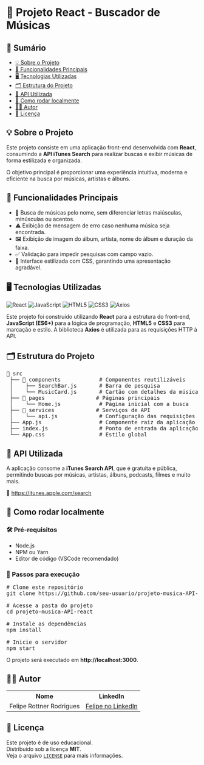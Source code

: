 # 🎵 Projeto React - Buscador de Músicas

<h2 id="sumario">📑 Sumário</h2>

<ul>
  <li><a href="#sobre-o-projeto">💡 Sobre o Projeto</a></li>
  <li><a href="#funcionalidades-principais">🚀 Funcionalidades Principais</a></li>
  <li><a href="#tecnologias-utilizadas">🖥️ Tecnologias Utilizadas</a></li>
  <li><a href="#estrutura-do-projeto">🗂️ Estrutura do Projeto</a></li>
  <li><a href="#api-utilizada">🔌 API Utilizada</a></li>
  <li><a href="#como-rodar-localmente">🔧 Como rodar localmente</a></li>
  <li><a href="#autor">🧑‍💻 Autor</a></li>
  <li><a href="#licenca">📝 Licença</a></li>
</ul>

<h2 id="sobre-o-projeto">💡 Sobre o Projeto</h2>

<p>
  Este projeto consiste em uma aplicação front-end desenvolvida com <strong>React</strong>, consumindo a <strong>API iTunes Search</strong> para realizar buscas e exibir músicas de forma estilizada e organizada.
</p>

<p>
  O objetivo principal é proporcionar uma experiência intuitiva, moderna e eficiente na busca por músicas, artistas e álbuns.
</p>

<h2 id="funcionalidades-principais">🚀 Funcionalidades Principais</h2>

<ul>
  <li>🔎 Busca de músicas pelo nome, sem diferenciar letras maiúsculas, minúsculas ou acentos.</li>
  <li>⚠️ Exibição de mensagem de erro caso nenhuma música seja encontrada.</li>
  <li>🖼️ Exibição de imagem do álbum, artista, nome do álbum e duração da faixa.</li>
  <li>✅ Validação para impedir pesquisas com campo vazio.</li>
  <li>🎨 Interface estilizada com CSS, garantindo uma apresentação agradável.</li>
</ul>

<h2 id="tecnologias-utilizadas">🖥️ Tecnologias Utilizadas</h2>

<p>
  <img src="https://skillicons.dev/icons?i=react" alt="React" />
  <img src="https://skillicons.dev/icons?i=javascript" alt="JavaScript" />
  <img src="https://skillicons.dev/icons?i=html" alt="HTML5" />
  <img src="https://skillicons.dev/icons?i=css" alt="CSS3" />
  <img src="https://skillicons.dev/icons?i=axios" alt="Axios" />
</p>

<p>
  Este projeto foi construído utilizando <strong>React</strong> para a estrutura do front-end, <strong>JavaScript (ES6+)</strong> para a lógica de programação, <strong>HTML5</strong> e <strong>CSS3</strong> para marcação e estilo. A biblioteca <strong>Axios</strong> é utilizada para as requisições HTTP à API.
</p>

<h2 id="estrutura-do-projeto">🗂️ Estrutura do Projeto</h2>

<pre>
📁 src
 ├── 📁 components            # Componentes reutilizáveis
 │    ├── SearchBar.js       # Barra de pesquisa
 │    └── MusicCard.js       # Cartão com detalhes da música
 ├── 📁 pages                # Páginas principais
 │    └── Home.js            # Página inicial com a busca
 ├── 📁 services             # Serviços de API
 │    └── api.js             # Configuração das requisições com Axios
 ├── App.js                  # Componente raiz da aplicação
 ├── index.js                # Ponto de entrada da aplicação
 └── App.css                 # Estilo global
</pre>

<h2 id="api-utilizada">🔌 API Utilizada</h2>

<p>
  A aplicação consome a <strong>iTunes Search API</strong>, que é gratuita e pública, permitindo buscas por músicas, artistas, álbuns, podcasts, filmes e muito mais.
</p>

<p>
  🔗 <a href="https://itunes.apple.com/search" target="_blank">https://itunes.apple.com/search</a>
</p>

<h2 id="como-rodar-localmente">🔧 Como rodar localmente</h2>

<h3>🛠️ Pré-requisitos</h3>

<ul>
  <li>Node.js</li>
  <li>NPM ou Yarn</li>
  <li>Editor de código (VSCode recomendado)</li>
</ul>

<h3>🚀 Passos para execução</h3>

<pre>
# Clone este repositório
git clone https://github.com/seu-usuario/projeto-musica-API-react.git

# Acesse a pasta do projeto
cd projeto-musica-API-react

# Instale as dependências
npm install

# Inicie o servidor
npm start
</pre>

<p>
  O projeto será executado em <strong>http://localhost:3000</strong>.
</p>

<h2 id="autor">🧑‍💻 Autor</h2>

<table>
  <tr><th>Nome</th><th>LinkedIn</th></tr>
  <tr>
    <td>Felipe Rottner Rodrigues</td>
    <td>
      <a href="https://www.linkedin.com/in/felipe-rottner-rodrigues-b13625319" target="_blank">
        Felipe no LinkedIn
      </a>
    </td>
  </tr>
</table>

<h2 id="licenca">📝 Licença</h2>

<p>
  Este projeto é de uso educacional.<br>
  Distribuído sob a licença <strong>MIT</strong>.<br>
  Veja o arquivo <a href="./LICENSE" target="_blank"><code>LICENSE</code></a> para mais informações.
</p>


